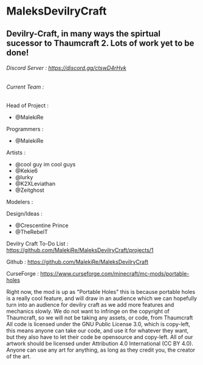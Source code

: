 # MaleksDevilryCraft
## Devilry-Craft, in many ways the spirtual sucessor to Thaumcraft 2. Lots of work yet to be done!

###### Discord Server : https://discord.gg/ctswD4rHvk


###### Current Team :

Head of Project :
 * @MalekiRe

Programmers : 
 * @MalekiRe

Artists : 
 * @cool guy im cool guys
 * @Kekie6
 * @lurky
 * @K2XLeviathan
 * @Zeitghost

Modelers :

Design/Ideas : 
 * @Crescentine Prince
 * @TheRebelT

Devilry Craft To-Do List : https://github.com/MalekiRe/MaleksDevilryCraft/projects/1

Github : https://github.com/MalekiRe/MaleksDevilryCraft

CurseForge : https://www.curseforge.com/minecraft/mc-mods/portable-holes


Right now, the mod is up as "Portable Holes" this is because portable holes is a really cool feature, and will draw in an audience which we can hopefully turn into an audience for devilry craft as we add more features and mechanics slowly.
We do not want to infringe on the copyright of Thaumcraft, so we will not be taking any assets, or code, from Thaumcraft
All code is licensed under the GNU Public License 3.0, which is copy-left, this means anyone can take our code, and use it for whatever they want, but they also have to let their code be opensource and copy-left.
All of our artwork should be licensed under Attribution 4.0 International (CC BY 4.0). Anyone can use any art for anything, as long as they credit you, the creator of the art.
